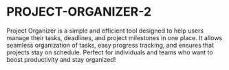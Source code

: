 # PROJECT-ORGANIZER-2
 Project Organizer is a simple and efficient tool designed to help users manage their tasks, deadlines, and project milestones in one place. It allows seamless organization of tasks, easy progress tracking, and ensures that projects stay on schedule. Perfect for individuals and teams who want to boost productivity and stay organized!
